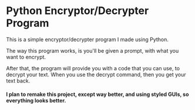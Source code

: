 # Python Encryptor/Decrypter Program

This is a simple encryptor/decrypter program I made using Python. 

The way this program works, is you'll be given a prompt, with what you want to encrypt. 

After that, the program will provide you with a code that you can use, to decrypt your text. When you use the decrypt command, then you get your text back.


#### **I plan to remake this project, except way better, and using styled GUIs, so everything looks better.**